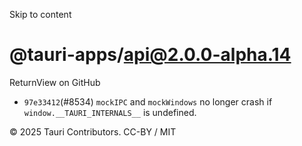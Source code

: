 Skip to content
# @tauri-apps/api@2.0.0-alpha.14
ReturnView on GitHub
  * `97e33412`(#8534) `mockIPC` and `mockWindows` no longer crash if `window.__TAURI_INTERNALS__` is undefined.


© 2025 Tauri Contributors. CC-BY / MIT
